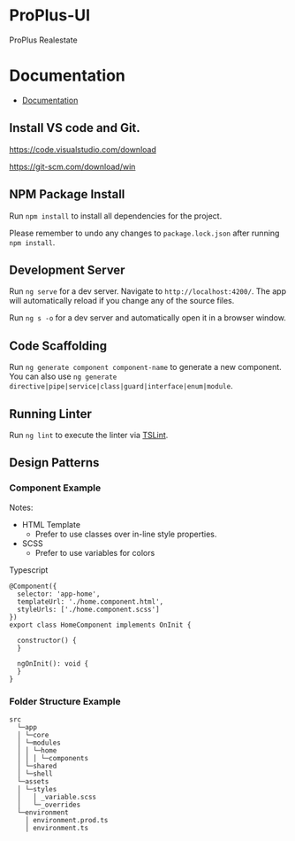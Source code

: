 # ProPlus-UI
ProPlus Realestate

# Documentation
- [Documentation](https://www.proplusrealestate.ky/documentation)

## Install VS code and Git.

https://code.visualstudio.com/download

https://git-scm.com/download/win

## NPM Package Install

Run `npm install` to install all dependencies for the project. 

Please remember to undo any changes to `package.lock.json` after running `npm install`.

## Development Server

Run `ng serve` for a dev server. Navigate to `http://localhost:4200/`. The app will automatically reload if you change any of the source files.

Run `ng s -o` for a dev server and automatically open it in a browser window.

## Code Scaffolding

Run `ng generate component component-name` to generate a new component. You can also use `ng generate directive|pipe|service|class|guard|interface|enum|module`.

## Running Linter

Run `ng lint` to execute the linter via [TSLint](https://palantir.github.io/tslint/).

## Design Patterns
### Component Example

Notes:
- HTML Template
    - Prefer to use classes over in-line style properties.
- SCSS 
    - Prefer to use variables for colors

Typescript
```
@Component({
  selector: 'app-home',
  templateUrl: './home.component.html',
  styleUrls: ['./home.component.scss']
})
export class HomeComponent implements OnInit {

  constructor() {
  }

  ngOnInit(): void {
  }
}
```
### Folder Structure Example
```
src
  └─app
  │ └─core
  │ └─modules
  │ │ └─home
  │ │ │ └─components
  │ └─shared
  │ └─shell
  └─assets
  │ └─styles
  │   │ _variable.scss
  │   └─_overrides
  └─environment
    │ environment.prod.ts
    │ environment.ts
```
